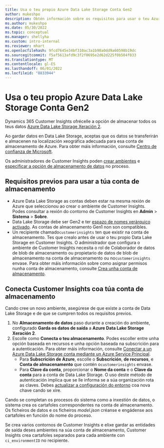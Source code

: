 ```yaml
---
title: Usa o teu propio Azure Data Lake Storage Conta Gen2
author: mukeshpo
description: Obtén información sobre os requisitos para usar o teu Azure Data Lake Storage conta para almacenar datos de Customer Insights.
ms.author: mukeshpo
ms.date: 05/30/2022
ms.topic: conceptual
ms.manager: shellyha
ms.custom: intro-internal
ms.reviewer: mhart
ms.openlocfilehash: 9fcd7645e34bf310ac3a1b98a0dd9a60598b19dc
ms.sourcegitcommit: f5af5613afd9c3f2f0695e2d62d225f0b504f033
ms.translationtype: MT
ms.contentlocale: gl-ES
ms.lasthandoff: 06/01/2022
ms.locfileid: "8833944"
---
```

# <a name="use-your-own-azure-data-lake-storage-gen2-account"></a>Usa o teu propio Azure Data Lake Storage Conta Gen2

Dynamics 365 Customer Insights ofrécelle a opción de almacenar todos os teus datos [Azure Data Lake Storage Xeración 2](/azure/storage/blobs/data-lake-storage-introduction).

Ao gardar datos en Data Lake Storage, aceptas que os datos se transferirán e almacenen na localización xeográfica adecuada para esa conta de almacenamento de Azure. Para obter máis información, consulte [Centro de confianza de Microsoft](https://www.microsoft.com/trust-center).

Os administradores de Customer Insights poden [crear ambientes](create-environment.md) e [especificar a opción de almacenamento de datos](create-environment.md#step-2-configure-data-storage) no proceso.

## <a name="prerequisites-to-use-your-storage-account"></a>Requisitos previos para usar a túa conta de almacenamento

- Azure Data Lake Storage as contas deben estar na mesma rexión de Azure que seleccionou ao crear o ambiente de Customer Insights. Podes consultar a rexión do contorno de Customer Insights en **Admin** > **Sistema** > **Sobre**.
- Data Lake Storage debe ser Gen2 e ter [espazo de nomes xerárquico activado](/azure/storage/blobs/create-data-lake-storage-account). As contas de almacenamento Gen1 non son compatibles.
- Un recipiente chamado`customerinsights` ten que existir na conta de almacenamento. Tes que crealo antes de usar o teu propio Data Lake Storage en Customer Insights. O administrador que configura o ambiente de Customer Insights necesita o rol de Colaborador de datos de blob de almacenamento ou propietario de datos de blob de almacenamento na conta de almacenamento ou no`customerinsights` envase. Para obter máis información sobre como asignar permisos nunha conta de almacenamento, consulte [Crea unha conta de almacenamento](/azure/storage/common/storage-account-create?toc=%2Fazure%2Fstorage%2Fblobs%2Ftoc.json&tabs=azure-portal).

## <a name="connect-customer-insights-with-your-storage-account"></a>Conecta Customer Insights coa túa conta de almacenamento

Cando cree un novo ambiente, asegúrese de que existe a conta de Data Lake Storage e de que se cumpren todos os requisitos previos.

1. No **Almacenamento de datos** paso durante a creación do ambiente, configurado **Garda os datos de saída** a **Azure Data Lake Storage Xeración 2**.
1. Escolle como **Conecta o teu almacenamento**. Podes escoller entre unha opción baseada en recursos e unha opción baseada na subscrición para a autenticación. Para obter máis información, consulte [Conectar a un Azure Data Lake Storage conta mediante un Azure Service Principal](connect-service-principal.md).
   - Para **Subscrición de Azure**, escolle o **Subscrición**, **de recursos**, e **Conta de almacenamento** que contén o`customerinsights` envase.
   - Para **Clave da conta**, proporcionar o **Nome da conta** e o **Clave da conta** para a conta de Data Lake Storage. O uso deste método de autenticación implica que se lle informa se a súa organización rota as claves. Debes [actualizar a configuración do entorno](manage-environments.md#edit-an-existing-environment) coa nova chave cando se xire.

Cando se completan os procesos do sistema como a inxestión de datos, o sistema crea os cartafoles correspondentes na conta de almacenamento. Os ficheiros de datos e os ficheiros *model.json* créanse e engádense aos cartafoles en función do nome do proceso.

Se crea varios contornos de Customer Insights e elixe gardar as entidades de saída deses ambientes na súa conta de almacenamento, Customer Insights crea cartafoles separados para cada ambiente con `ci_environmentID` no recipiente.

